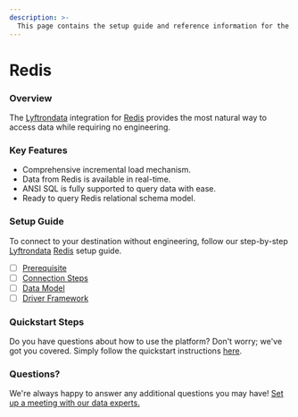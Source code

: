 ```yaml
---
description: >-
  This page contains the setup guide and reference information for the Redis source connector.
---
```


# Redis

### Overview

The [Lyftrondata](https://www.lyftrondata.com/) integration for [Redis](None) provides the most natural way to access data while requiring no engineering.

### Key Features

* Comprehensive incremental load mechanism.
* Data from Redis is available in real-time.&#x20;
* ANSI SQL is fully supported to query data with ease.
* Ready to query Redis relational schema model.

### Setup Guide

To connect to your destination without engineering, follow our step-by-step [Lyftrondata](https://www.lyftrondata.com/)  [Redis](None) setup guide.

* [ ] [Prerequisite](prerequisite.md)
* [ ] [Connection Steps](connection-steps.md)
* [ ] [Data Model](data-model/erd.md)
* [ ] [Driver Framework](driver-framework/)

### Quickstart Steps

Do you have questions about how to use the platform? Don't worry; we've got you covered. Simply follow the quickstart instructions [here](../README.md).

### Questions? <a href="#questions" id="questions"></a>

We're always happy to answer any additional questions you may have! [Set up a meeting with our data experts.](https://www.lyftrondata.com/book-a-meeting/)

